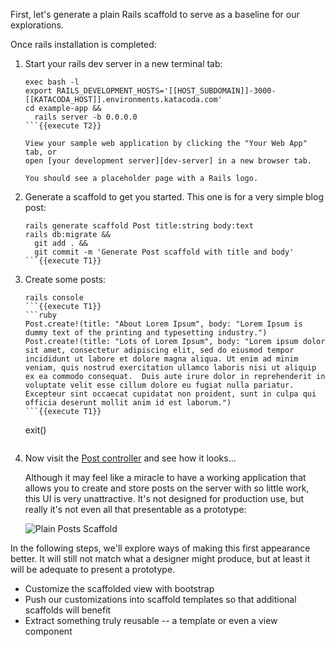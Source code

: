 First, let's generate a plain Rails scaffold to serve as a baseline for our
explorations.

Once rails installation is completed:

1. Start your rails dev server in a new terminal tab:
   ```
   exec bash -l
   export RAILS_DEVELOPMENT_HOSTS='[[HOST_SUBDOMAIN]]-3000-[[KATACODA_HOST]].environments.katacoda.com'
   cd example-app &&
     rails server -b 0.0.0.0
   ```{{execute T2}}

   View your sample web application by clicking the "Your Web App" tab, or
   open [your development server][dev-server] in a new browser tab.  

   You should see a placeholder page with a Rails logo.

[dev-server]:https://[[HOST_SUBDOMAIN]]-3000-[[KATACODA_HOST]].environments.katacoda.com

2. Generate a scaffold to get you started.  This one is for a very simple
   blog post:
   ```
   rails generate scaffold Post title:string body:text
   rails db:migrate &&
     git add . &&
     git commit -m 'Generate Post scaffold with title and body'
   ```{{execute T1}}

3. Create some posts:
   ```
   rails console
   ```{{execute T1}}
   ```ruby
   Post.create!(title: "About Lorem Ipsum", body: "Lorem Ipsum is dummy text of the printing and typesetting industry.")
   Post.create!(title: "Lots of Lorem Ipsum", body: "Lorem ipsum dolor sit amet, consectetur adipiscing elit, sed do eiusmod tempor incididunt ut labore et dolore magna aliqua. Ut enim ad minim veniam, quis nostrud exercitation ullamco laboris nisi ut aliquip ex ea commodo consequat.  Duis aute irure dolor in reprehenderit in voluptate velit esse cillum dolore eu fugiat nulla pariatur. Excepteur sint occaecat cupidatat non proident, sunt in culpa qui officia deserunt mollit anim id est laborum.")
   ```{{execute T1}}
   ```
   exit()
   ```{{execute T1}}

4. Now visit the [Post controller][posts] and see how it looks...

   Although it may feel like a miracle to have a working application that
   allows you to create and store posts on the server with so little work,
   this UI is very unattractive.  It's not designed for production use, but
   really it's not even all that presentable as a prototype:

   ![Plain Posts Scaffold](./assets/plain-posts-scaffold.jpg)

[posts]:https://[[HOST_SUBDOMAIN]]-3000-[[KATACODA_HOST]].environments.katacoda.com/posts

In the following steps, we'll explore ways of making this first appearance
better.  It will still not match what a designer might produce, but at
least it will be adequate to present a prototype.

* Customize the scaffolded view with bootstrap
* Push our customizations into scaffold templates so that additional
  scaffolds will benefit
* Extract something truly reusable -- a template or even a view component

<!--
   and create a Post or two.  (Click
   "New post".)
  # Or maybe create via seeds?  Depending on whether we want them to see the
  # form part or just the list view.
-->
